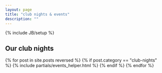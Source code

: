 ```yaml
---
layout: page
title: "club nights & events"
description: ""
---
```

{% include JB/setup %}



<section class="section clubs">
  <h2>Our club nights</h2>
    {% for post in site.posts reversed  %}
      {% if post.category == "club-nights" %}
        {% include partials/events_helper.html %}
      {% endif %}
    {% endfor %}
</section>

